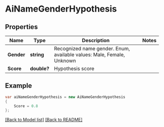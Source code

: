# AiNameGenderHypothesis
## Properties
Name | Type | Description | Notes
------------ | ------------- | ------------- | -------------
**Gender** | **string** | Recognized name gender. Enum, available values: Male, Female, Unknown | 
**Score** | **double?** | Hypothesis score              | 


## Example
```csharp
var aiNameGenderHypothesis = new AiNameGenderHypothesis
{
    Score = 0.8
};
```

[[Back to Model list]](Models.md) [[Back to README]](README.md)

